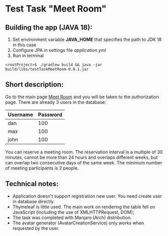 # Test Task "Meet Room"
## Building the app (JAVA 18):
1. Set environment variable **JAVA_HOME** that specifies the path to JDK 18 in this case
2. Configure JPA in settings file *application.yml*
3. Run in terminal
```
<rootProject>$ ./gradlew build && java -jar build/libs/testTaskMeetRoom-0.0.1.jar
```
## Short description:
Go to the main page [Meet Room](localhost:8080) and you will be taken to the authorization page. There are already 3 users in the database:

|Username| Password |
|---|----------|
|dan| 100      |
|max| 100      |
|john| 100      |
You can reserve a meeting room. The reservation interval is a multiple of 30 minutes, cannot be more than 24 hours and overlaps different weeks, but can overlap two consecutive days of the same week. The minimum number of meeting participants is 2 people.
## Technical notes:
- Application doesn't support registration new user. You need create user in database directly.
- Thymeleaf is little used. The main work on rendering the table fell on JavaScript (including the use of XMLHTTPRequest, DOM);
- The task was completed with Manjaro (Arch) distribution.
- The avatar generator (AvatarCreationService) only works when requested by the user.